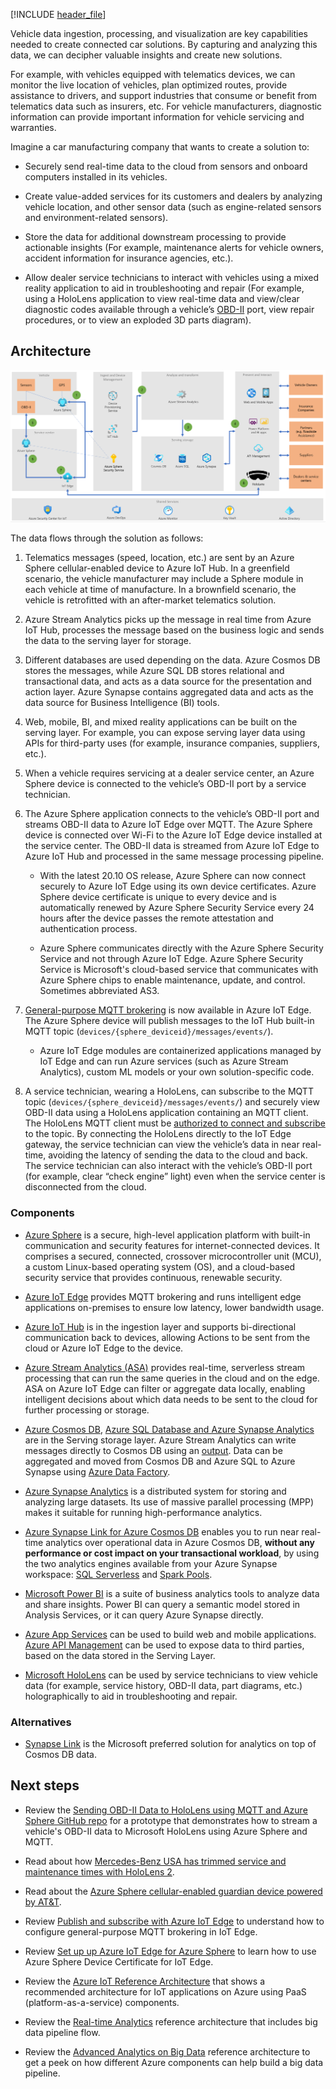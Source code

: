 [!INCLUDE [header_file](../../../includes/sol-idea-header.md)]

Vehicle data ingestion, processing, and visualization are key capabilities needed
to create connected car solutions. By capturing and analyzing this data, we can
decipher valuable insights and create new solutions.

For example, with vehicles equipped with telematics devices, we can monitor the
live location of vehicles, plan optimized routes, provide assistance to drivers,
and support industries that consume or benefit from telematics data such as
insurers, etc. For vehicle manufacturers, diagnostic information can provide
important information for vehicle servicing and warranties.

Imagine a car manufacturing company that wants to create a solution to:

-   Securely send real-time data to the cloud from sensors and onboard computers
    installed in its vehicles.

-   Create value-added services for its customers and dealers by analyzing
    vehicle location, and other sensor data (such as engine-related sensors and
    environment-related sensors).

-   Store the data for additional downstream processing to provide actionable
    insights (For example, maintenance alerts for vehicle owners, accident
    information for insurance agencies, etc.).

-   Allow dealer service technicians to interact with vehicles using a mixed
    reality application to aid in troubleshooting and repair (For example, using
    a HoloLens application to view real-time data and view/clear diagnostic
    codes available through a vehicle’s
    [OBD-II](https://wikipedia.org/wiki/On-board_diagnostics) port, view
    repair procedures, or to view an exploded 3D parts diagram).

## Architecture

![Reference architecture](media/architecture-realtime-analytics-vehicle-data1.png)

The data flows through the solution as follows:

1.  Telematics messages (speed, location, etc.) are sent by an Azure Sphere
    cellular-enabled device to Azure IoT Hub. In a greenfield scenario, the
    vehicle manufacturer may include a Sphere module in each vehicle at time of
    manufacture. In a brownfield scenario, the vehicle is retrofitted with an
    after-market telematics solution.

2.  Azure Stream Analytics picks up the message in real time from Azure IoT Hub,
    processes the message based on the business logic and sends the data to the
    serving layer for storage.

3.  Different databases are used depending on the data. Azure Cosmos DB stores
    the messages, while Azure SQL DB stores relational and transactional data,
    and acts as a data source for the presentation and action layer. Azure
    Synapse contains aggregated data and acts as the data source for Business
    Intelligence (BI) tools.

4.  Web, mobile, BI, and mixed reality applications can be built on the serving
    layer. For example, you can expose serving layer data using APIs for
    third-party uses (for example, insurance companies, suppliers, etc.).

5.  When a vehicle requires servicing at a dealer service center, an Azure
    Sphere device is connected to the vehicle’s OBD-II port by a service
    technician.

6.  The Azure Sphere application connects to the vehicle’s OBD-II port and
    streams OBD-II data to Azure IoT Edge over MQTT. The Azure Sphere device is
    connected over Wi-Fi to the Azure IoT Edge device installed at the service
    center. The OBD-II data is streamed from Azure IoT Edge to Azure IoT Hub and
    processed in the same message processing pipeline.

    -   With the latest 20.10 OS release, Azure Sphere can now connect securely
        to Azure IoT Edge using its own device certificates. Azure Sphere device
        certificate is unique to every device and is automatically renewed by
        Azure Sphere Security Service every 24 hours after the device passes the
        remote attestation and authentication process.

    -   Azure Sphere communicates directly with the Azure Sphere Security
        Service and not through Azure IoT Edge. Azure Sphere Security Service is
        Microsoft's cloud-based service that communicates with Azure Sphere
        chips to enable maintenance, update, and control. Sometimes abbreviated
        AS3.

7.  [General-purpose MQTT brokering](/azure/iot-edge/iot-edge-runtime?view=iotedge-2020-11#using-the-mqtt-broker) is now available in Azure IoT Edge. The Azure
    Sphere device will publish messages to the IoT Hub built-in MQTT topic
    (```devices/{sphere_deviceid}/messages/events/```).

    -   Azure IoT Edge modules are containerized applications managed by IoT
        Edge and can run Azure services (such as Azure Stream Analytics), custom
        ML models or your own solution-specific code.

8.  A service technician, wearing a HoloLens, can subscribe to the MQTT topic
    (```devices/{sphere_deviceid}/messages/events/```) and securely view OBD-II data
    using a HoloLens application containing an MQTT client. The HoloLens MQTT
    client must be [authorized to connect and subscribe](/azure/iot-edge/how-to-publish-subscribe?view=iotedge-2020-11#authorization) to the topic. By
    connecting the HoloLens directly to the IoT Edge gateway, the service
    technician can view the vehicle’s data in near real-time, avoiding the
    latency of sending the data to the cloud and back. The service technician
    can also interact with the vehicle’s OBD-II port (for example, clear “check engine”
    light) even when the service center is disconnected from the cloud.

### Components

-   [Azure Sphere](https://azure.microsoft.com/services/azure-sphere/) is a
    secure, high-level application platform with built-in communication and
    security features for internet-connected devices. It comprises a secured,
    connected, crossover microcontroller unit (MCU), a custom Linux-based
    operating system (OS), and a cloud-based security service that provides
    continuous, renewable security.

-   [Azure IoT Edge](https://azure.microsoft.com/services/iot-edge/) provides
    MQTT brokering and runs intelligent edge applications on-premises to ensure
    low latency, lower bandwidth usage.

-   [Azure IoT Hub](https://azure.microsoft.com/services/iot-hub) is in the
    ingestion layer and supports bi-directional communication back to devices,
    allowing Actions to be sent from the cloud or Azure IoT Edge to the device.

-   [Azure Stream Analytics
    (ASA)](https://azure.microsoft.com/services/stream-analytics) provides
    real-time, serverless stream processing that can run the same queries in the
    cloud and on the edge. ASA on Azure IoT Edge can filter or aggregate data
    locally, enabling intelligent decisions about which data needs to be sent to
    the cloud for further processing or storage.

-   [Azure Cosmos DB](https://azure.microsoft.com/services/cosmos-db), [Azure
    SQL Database and Azure Synapse
    Analytics](https://azure.microsoft.com/services/azure-sql/) are in the
    Serving storage layer. Azure Stream Analytics can write messages directly to
    Cosmos DB using an
    [output](/azure/stream-analytics/stream-analytics-define-outputs).
    Data can be aggregated and moved from Cosmos DB and Azure SQL to Azure
    Synapse using [Azure Data
    Factory](/azure/data-factory/).

-   [Azure Synapse Analytics](https://azure.microsoft.com/services/synapse-analytics/) is a distributed system for storing and analyzing
    large datasets. Its use of massive parallel processing (MPP) makes it
    suitable for running high-performance analytics.

- [Azure Synapse Link for Azure Cosmos DB](/azure/cosmos-db/synapse-link) enables you to run near real-time analytics over operational data in Azure Cosmos DB, **without any performance or cost impact on your transactional workload**, by using the two analytics engines available from your Azure Synapse workspace: [SQL Serverless](/azure/synapse-analytics/sql/on-demand-workspace-overview) and [Spark Pools](/azure/synapse-analytics/spark/apache-spark-overview).

-   [Microsoft Power BI](https://powerbi.microsoft.com/) is a suite of business
    analytics tools to analyze data and share insights. Power BI can query a
    semantic model stored in Analysis Services, or it can query Azure Synapse
    directly.

-   [Azure App Services](https://azure.microsoft.com/services/app-service/) can
    be used to build web and mobile applications. [Azure API
    Management](https://azure.microsoft.com/services/api-management/) can be
    used to expose data to third parties, based on the data stored in the
    Serving Layer.

-   [Microsoft HoloLens](https://www.microsoft.com/hololens) can be used by
    service technicians to view vehicle data (for example, service history, OBD-II data,
    part diagrams, etc.) holographically to aid in troubleshooting and repair.

### Alternatives

- [Synapse Link](/azure/cosmos-db/synapse-link) is the Microsoft preferred solution for analytics on top of Cosmos DB data.

## Next steps

-   Review the [Sending OBD-II Data to HoloLens using MQTT and Azure Sphere
    GitHub
    repo](https://github.com/mixedrealityiot/OBD-II_MQTT_HoloLens/blob/master/README.md)
    for a prototype that demonstrates how to stream a vehicle's OBD-II data to
    Microsoft HoloLens using Azure Sphere and MQTT.

-   Read about how [Mercedes-Benz USA has trimmed service and maintenance times
    with HoloLens 2](https://news.microsoft.com/transform/vroom-with-a-view-hololens-2-powers-faster-fixes-mercedes-benz-usa/).

-   Read about the [Azure Sphere cellular-enabled guardian device powered by
    AT&T](https://azure.microsoft.com/blog/attpowered-guardian-device-with-azure-sphere-enables-highly-secured-simple-and-scalable-connectivity-from-anywhere/).

-   Review [Publish and subscribe with Azure IoT Edge](/azure/iot-edge/how-to-publish-subscribe?view=iotedge-2020-11) to understand how to
    configure general-purpose MQTT brokering in IoT Edge.

-   Review [Set up up Azure IoT Edge for Azure Sphere](/azure-sphere/app-development/setup-iot-edge) to learn how to use Azure
    Sphere Device Certificate for IoT Edge.

-   Review the [Azure IoT Reference
    Architecture](../../reference-architectures/iot.yml)
    that shows a recommended architecture for IoT applications on Azure using
    PaaS (platform-as-a-service) components.

-   Review the [Real-time
    Analytics](https://azure.microsoft.com/solutions/architecture/real-time-analytics)
    reference architecture that includes big data pipeline flow.

-   Review the [Advanced Analytics on Big
    Data](https://azure.microsoft.com/solutions/architecture/advanced-analytics-on-big-data)
    reference architecture to get a peek on how different Azure components can
    help build a big data pipeline.

